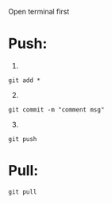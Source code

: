 Open terminal first
# Push:
1.
```shell
git add *
```
2.
```shell
git commit -m "comment msg"
```
3.
```shell
git push
```

# Pull:
```shell
git pull
```
